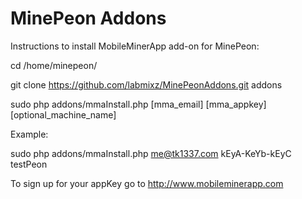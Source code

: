 MinePeon Addons
==============
  
Instructions to install MobileMinerApp add-on for MinePeon:
  
cd /home/minepeon/

git clone https://github.com/labmixz/MinePeonAddons.git addons

sudo php addons/mmaInstall.php [mma_email] [mma_appkey] [optional_machine_name]

Example:

sudo php addons/mmaInstall.php me@tk1337.com kEyA-KeYb-kEyC testPeon


To sign up for your appKey go to http://www.mobileminerapp.com
